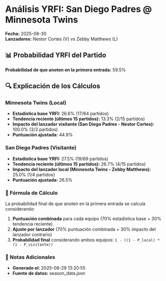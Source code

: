 # Análisis YRFI: San Diego Padres @ Minnesota Twins

**Fecha:** 2025-08-30  
**Lanzadores:** Nestor Cortes (V) vs Zebby Matthews (L)

## 📊 Probabilidad YRFI del Partido

**Probabilidad de que anoten en la primera entrada:** 59.5%

## 🔍 Explicación de los Cálculos

### Minnesota Twins (Local)
- **Estadística base YRFI:** 26.6% (17/64 partidos)
- **Tendencia reciente (últimos 15 partidos):** 13.3% (2/15 partidos)
- **Impacto del lanzador visitante (San Diego Padres - Nestor Cortes):** 100.0% (3/3 partidos)
- **Puntuación ajustada:** 44.9%

### San Diego Padres (Visitante)
- **Estadística base YRFI:** 27.5% (19/69 partidos)
- **Tendencia reciente (últimos 15 partidos):** 26.7% (4/15 partidos)
- **Impacto del lanzador local (Minnesota Twins - Zebby Matthews):** 25.0% (1/4 partidos)
- **Puntuación ajustada:** 26.5%

### 📝 Fórmula de Cálculo

La probabilidad final de que anoten en la primera entrada se calcula considerando:
1. **Puntuación combinada** para cada equipo (70% estadística base + 30% tendencia reciente)
2. **Ajuste por lanzador** (70% puntuación combinada + 30% impacto del lanzador contrario)
3. **Probabilidad final** considerando ambos equipos: `1 - ((1 - P_local) * (1 - P_visitante))`

### 📌 Notas Adicionales

- **Generado el:** 2025-08-29 13:20:55
- **Fuente de datos:** season_data.json
